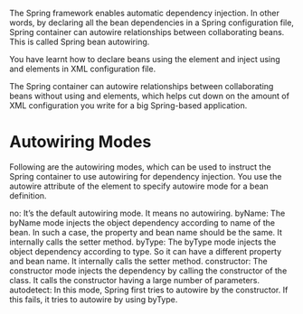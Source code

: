 The Spring framework enables automatic dependency injection. In other words, by declaring all the bean dependencies in a Spring configuration file, Spring container can autowire relationships between collaborating beans. This is called Spring bean autowiring.

You have learnt how to declare beans using the <bean> element and inject <bean> using <constructor-arg> and <property> elements in XML configuration file.
  
The Spring container can autowire relationships between collaborating beans without using <constructor-arg> and <property> elements, which helps cut down on the amount of XML configuration you write for a big Spring-based application.
 
# Autowiring Modes
  
Following are the autowiring modes, which can be used to instruct the Spring container to use autowiring for dependency injection. You use the autowire attribute of the <bean/> element to specify autowire mode for a bean definition.

no: It’s the default autowiring mode. It means no autowiring.
byName: The byName mode injects the object dependency according to name of the bean. In such a case, the property and bean name should be the same. It internally calls the setter method.
byType: The byType mode injects the object dependency according to type. So it can have a different property and bean name. It internally calls the setter method.
constructor: The constructor mode injects the dependency by calling the constructor of the class. It calls the constructor having a large number of parameters.
autodetect: In this mode, Spring first tries to autowire by the constructor. If this fails, it tries to autowire by using byType.
